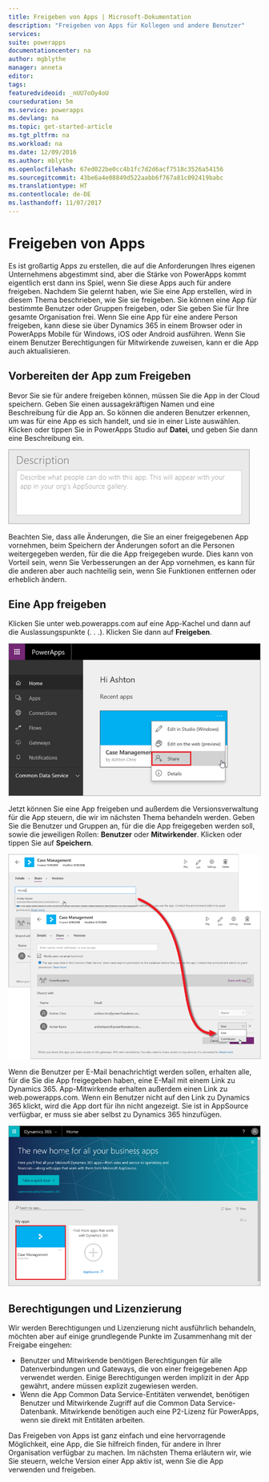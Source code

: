 ```yaml
---
title: Freigeben von Apps | Microsoft-Dokumentation
description: "Freigeben von Apps für Kollegen und andere Benutzer"
services: 
suite: powerapps
documentationcenter: na
author: mgblythe
manager: anneta
editor: 
tags: 
featuredvideoid: _nUU7oOy4oU
courseduration: 5m
ms.service: powerapps
ms.devlang: na
ms.topic: get-started-article
ms.tgt_pltfrm: na
ms.workload: na
ms.date: 12/09/2016
ms.author: mblythe
ms.openlocfilehash: 67ed022be0cc4b1fc7d2d6acf7518c3526a54156
ms.sourcegitcommit: 43be6a4e08849d522aabb6f767a81c092419babc
ms.translationtype: HT
ms.contentlocale: de-DE
ms.lasthandoff: 11/07/2017
---
```

# <a name="share-your-apps"></a>Freigeben von Apps
Es ist großartig Apps zu erstellen, die auf die Anforderungen Ihres eigenen Unternehmens abgestimmt sind, aber die Stärke von PowerApps kommt eigentlich erst dann ins Spiel, wenn Sie diese Apps auch für andere freigeben. Nachdem Sie gelernt haben, wie Sie eine App erstellen, wird in diesem Thema beschrieben, wie Sie sie freigeben. Sie können eine App für bestimmte Benutzer oder Gruppen freigeben, oder Sie geben Sie für Ihre gesamte Organisation frei. Wenn Sie eine App für eine andere Person freigeben, kann diese sie über Dynamics 365 in einem Browser oder in PowerApps Mobile für Windows, iOS oder Android ausführen. Wenn Sie einem Benutzer Berechtigungen für Mitwirkende zuweisen, kann er die App auch aktualisieren.

## <a name="prepare-to-share-an-app"></a>Vorbereiten der App zum Freigeben
Bevor Sie sie für andere freigeben können, müssen Sie die App in der Cloud speichern. Geben Sie einen aussagekräftigen Namen und eine Beschreibung für die App an. So können die anderen Benutzer erkennen, um was für eine App es sich handelt, und sie in einer Liste auswählen. Klicken oder tippen Sie in PowerApps Studio auf **Datei**, und geben Sie dann eine Beschreibung ein.

![App-Beschreibung](./media/learning-manage-share-apps/app-description.png)

Beachten Sie, dass alle Änderungen, die Sie an einer freigegebenen App vornehmen, beim Speichern der Änderungen sofort an die Personen weitergegeben werden, für die die App freigegeben wurde. Dies kann von Vorteil sein, wenn Sie Verbesserungen an der App vornehmen, es kann für die anderen aber auch nachteilig sein, wenn Sie Funktionen entfernen oder erheblich ändern.

## <a name="share-an-app"></a>Eine App freigeben
Klicken Sie unter web.powerapps.com auf eine App-Kachel und dann auf die Auslassungspunkte (. . .). Klicken Sie dann auf **Freigeben**.

![App auf powerapps.com freigeben](./media/learning-manage-share-apps/share-app.png)

Jetzt können Sie eine App freigeben und außerdem die Versionsverwaltung für die App steuern, die wir im nächsten Thema behandeln werden. Geben Sie die Benutzer und Gruppen an, für die die App freigegeben werden soll, sowie die jeweiligen Rollen: **Benutzer** oder **Mitwirkender**. Klicken oder tippen Sie auf **Speichern**.

![Benutzer und Gruppen auswählen](./media/learning-manage-share-apps/select-users.png)

Wenn die Benutzer per E-Mail benachrichtigt werden sollen, erhalten alle, für die Sie die App freigegeben haben, eine E-Mail mit einem Link zu Dynamics 365. App-Mitwirkende erhalten außerdem einen Link zu web.powerapps.com.  Wenn ein Benutzer nicht auf den Link zu Dynamics 365 klickt, wird die App dort für ihn nicht angezeigt. Sie ist in AppSource verfügbar, er muss sie aber selbst zu Dynamics 365 hinzufügen.

![App in Dynamics 365](./media/learning-manage-share-apps/dynamics-365.png)

## <a name="permissions-and-licensing"></a>Berechtigungen und Lizenzierung
Wir werden Berechtigungen und Lizenzierung nicht ausführlich behandeln, möchten aber auf einige grundlegende Punkte im Zusammenhang mit der Freigabe eingehen:

* Benutzer und Mitwirkende benötigen Berechtigungen für alle Datenverbindungen und Gateways, die von einer freigegebenen App verwendet werden. Einige Berechtigungen werden implizit in der App gewährt, andere müssen explizit zugewiesen werden.
* Wenn die App Common Data Service-Entitäten verwendet, benötigen Benutzer und Mitwirkende Zugriff auf die Common Data Service-Datenbank. Mitwirkende benötigen auch eine P2-Lizenz für PowerApps, wenn sie direkt mit Entitäten arbeiten.

Das Freigeben von Apps ist ganz einfach und eine hervorragende Möglichkeit, eine App, die Sie hilfreich finden, für andere in Ihrer Organisation verfügbar zu machen. Im nächsten Thema erläutern wir, wie Sie steuern, welche Version einer App aktiv ist, wenn Sie die App verwenden und freigeben.

